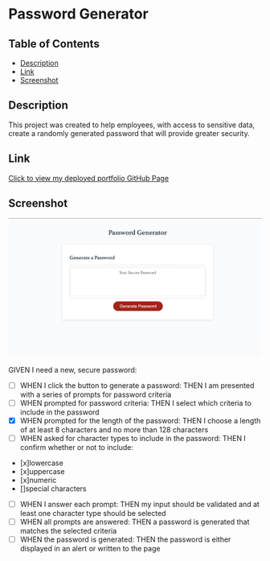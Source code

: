 # Password Generator

## Table of Contents
- [Description](#description)
- [Link](#link)
- [Screenshot](#screenshot)

## Description
This project was created to help employees, with access to sensitive data, create a randomly generated password that will provide greater security.

## Link
[Click to view my deployed portfolio GitHub Page](https://maggiemcc.github.io/generate-password/)

## Screenshot
![](./resources/screenshot.png)


GIVEN I need a new, secure password:
- [ ] WHEN I click the button to generate a password: THEN I am presented with a series of prompts for password criteria
- [ ] WHEN prompted for password criteria: THEN I select which criteria to include in the password
- [x] WHEN prompted for the length of the password: THEN I choose a length of at least 8 characters and no more than 128 characters
- [ ] WHEN asked for character types to include in the password: THEN I confirm whether or not to include:
- [x]lowercase
- [x]uppercase
- [x]numeric
- []special characters
- [ ] WHEN I answer each prompt: THEN my input should be validated and at least one character type should be selected
- [ ] WHEN all prompts are answered: THEN a password is generated that matches the selected criteria
- [ ] WHEN the password is generated: THEN the password is either displayed in an alert or written to the page